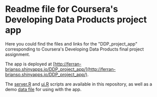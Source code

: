 # Readme file for Coursera's Developing Data Products project app
Here you could find the files and links for the "DDP_project_app"
corresponding to Coursera's Developing Data Products final project assignment.

The app is deployed at [http://ferran-brianso.shinyapps.io/DDP_project_app/](http://ferran-brianso.shinyapps.io/DDP_project_app/).

The [server.R](https://raw.githubusercontent.com/ferran-brianso/datasciencecoursera/master/server.R) and [ui.R](https://raw.githubusercontent.com/ferran-brianso/datasciencecoursera/master/ui.R) scripts are available in this repository, as well as a demo [data file](https://raw.githubusercontent.com/ferran-brianso/datasciencecoursera/master/demo_data.tsv) for using with the app.
